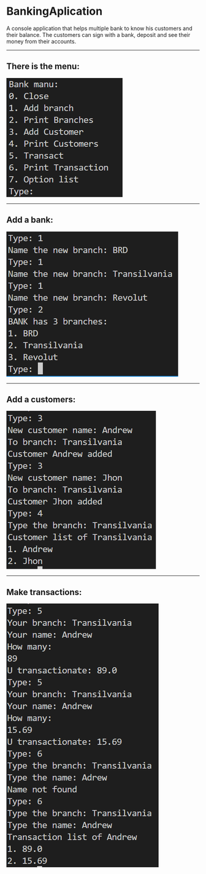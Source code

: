 # BankingAplication

  A console application that helps multiple bank to know his customers and their balance. The customers can sign with a bank,
deposit and see their money from their accounts.

---

<h2>There is the menu:</h2>

<img src="./ReadMePhotos/Menu.png">

---

<h2>Add a bank:</h2>

<img src="./ReadMePhotos/Banks.png">

---

<h2>Add a customers:</h2>

<img src="./ReadMePhotos/Customers.png">

---
<h2>Make transactions:</h2>

<img src="./ReadMePhotos/Transaction.png">
